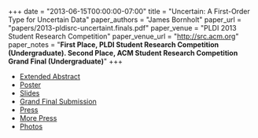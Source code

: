 +++
date = "2013-06-15T00:00:00-07:00"
title = "Uncertain<T>: A First-Order Type for Uncertain Data"
paper_authors = "James Bornholt"
paper_url = "papers/2013-pldisrc-uncertaint.finals.pdf"
paper_venue = "PLDI 2013 Student Research Competition"
paper_venue_url = "http://src.acm.org"
paper_notes = "<b>First Place, PLDI Student Research Competition (Undergraduate). Second Place, ACM Student Research Competition Grand Final (Undergraduate)</b>"
+++

* [Extended Abstract](papers/2013-pldisrc-uncertaint.pdf)
* [Poster](papers/2013-pldisrc-uncertaint.poster.pdf)
* [Slides](papers/2013-pldisrc-uncertaint.slides.pdf)
* [Grand Final Submission](papers/2013-pldisrc-uncertaint.finals.pdf)
* [Press](http://cecs.anu.edu.au/news/details?SID=453)
* [More Press](http://cecs.anu.edu.au/news/details?SID=552)
* [Photos](https://drive.google.com/folderview?id=0B80siNVaWps4eHlNd0R2Y3lWTlU&usp=sharing)
